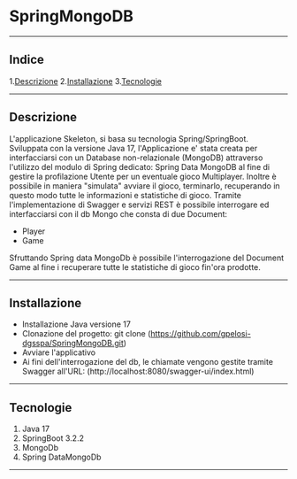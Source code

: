 # SpringMongoDB

***

## Indice
1.[Descrizione](#descrizione)
2.[Installazione](#installazione)
3.[Tecnologie](#tecnologie)

***

## Descrizione

L'applicazione Skeleton, si basa su tecnologia Spring/SpringBoot. Sviluppata con la versione Java 17, l'Applicazione e' stata creata per interfacciarsi con un Database
non-relazionale (MongoDB) attraverso l'utilizzo del modulo di Spring dedicato: Spring Data MongoDB al fine di gestire la profilazione Utente per un eventuale gioco Multiplayer.
Inoltre è possibile in maniera "simulata" avviare il gioco, terminarlo, recuperando in questo modo tutte le informazioni e statistiche di gioco.
Tramite l'implementazione di Swagger e servizi REST è possibile interrogare ed interfacciarsi con il db Mongo che consta di due Document:

- Player
- Game

Sfruttando Spring data MongoDb  è possibile l'interrogazione del Document Game al fine i recuperare tutte le statistiche di gioco fin'ora prodotte.


***
## Installazione

- Installazione Java versione 17
- Clonazione del progetto: git clone (https://github.com/gpelosi-dgsspa/SpringMongoDB.git)
- Avviare l'applicativo
- Ai fini dell'interrogazione del db, le chiamate vengono gestite tramite Swagger all'URL: (http://localhost:8080/swagger-ui/index.html)

***
## Tecnologie

1. Java 17
2. SpringBoot 3.2.2
3. MongoDb
4. Spring DataMongoDb
***
